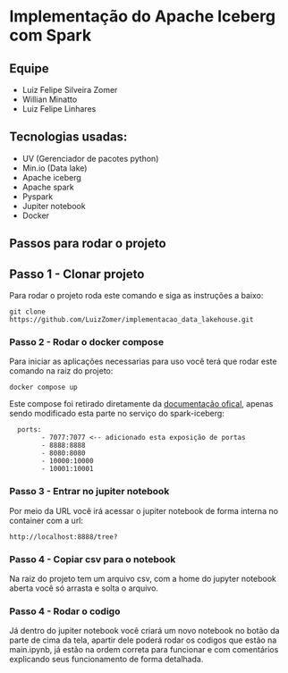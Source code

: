 # Implementação do Apache Iceberg com Spark

## Equipe 
- Luiz Felipe Silveira Zomer
- Willian Minatto
- Luiz Felipe Linhares

## Tecnologias usadas:
- UV (Gerenciador de pacotes python)
- Min.io (Data lake)
- Apache iceberg
- Apache spark
- Pyspark
- Jupiter notebook
- Docker

## Passos para rodar o projeto

## Passo 1 - Clonar projeto 

Para rodar o projeto roda este comando e siga as instruções a baixo:
```
git clone https://github.com/LuizZomer/implementacao_data_lakehouse.git
```

### Passo 2 - Rodar o docker compose

Para iniciar as aplicações necessarias para uso você terá que rodar este comando na raiz do projeto:
```
docker compose up
```
Este compose foi retirado diretamente da [documentação ofical](https://iceberg.apache.org/spark-quickstart/#docker-compose), apenas sendo modificado esta parte no serviço do spark-iceberg:

```
  ports:
        - 7077:7077 <-- adicionado esta exposição de portas
        - 8888:8888
        - 8080:8080
        - 10000:10000
        - 10001:10001
```

### Passo 3 - Entrar no jupiter notebook

Por meio da URL você irá acessar o jupiter notebook de forma interna no container com a url:
```
http://localhost:8888/tree?
```

### Passo 4 - Copiar csv para o notebook

Na raiz do projeto tem um arquivo csv, com a home do jupyter notebook aberta você só arrasta e solta o arquivo. 

### Passo 4 - Rodar o codigo

Já dentro do jupiter notebook você criará um novo notebook no botão da parte de cima da tela, apartir dele poderá rodar os codigos que estão na main.ipynb, já estão na ordem correta para funcionar e com comentários explicando seus funcionamento de forma detalhada.
